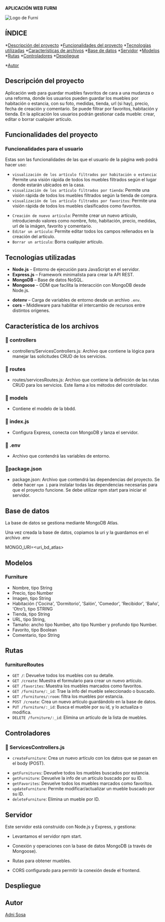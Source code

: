 **APLICACIÓN WEB FURNI**

![Logo de Furni](public/image/logo.png) <!-- <img src="public/image/logo.png" alt="Logo tienda de ropa" width="200"/> -->


## ÍNDICE
*[Descripción del proyecto](#Descripción-del-proyecto)
*[Funcionalidades del proyecto](#Funcionalidades-del-proyecto)
*[Tecnologías utilizadas](#Tecnologías-utilizadas)
*[Características de archivos](#Características-de-los-archivos)
*[Base de datos](#Base-de-datos)
*[Servidor](#Servidor)
*[Modelos](#Modelos)
*[Rutas](#Rutas)
*[Controladores](#Controladores)
*[Despliegue](#Despliegue)
<!--*[Firebase](#Firebase)-->
*[Autor](#Autor)

## Descripción del proyecto
Aplicación web para guardar muebles favoritos de cara a una mudanza o una reforma, donde los usuarios pueden  guardar los muebles por habitación o estancia, con su foto, medidas, tienda, url (si hay), precio, fecha de creación y comentario. Se puede filtrar por favoritos, habitación y tienda. En la aplicación los usuarios podrán gestionar cada mueble: crear, editar o borrar cualquier artículo.

## Funcionalidades del proyecto

### Funcionalidades para el usuario

Estas son las funcionalidades de las que el usuario de la página web podrá hacer uso:

- `visualización de los artículo filtrados por habitación o estancia`: Permite una visión rápida de todos los muebles filtrados según el lugar donde estarán ubicados en la casa.
- `visualización de los artículo filtrados por tienda`: Permite una visión rápida de todos los muebles filtrados según la tienda de compra.
- `visualización de los artículo filtrados por favoritos`: Permite una visión rápida de todos los muebles clasificados como favoritos.
<!-- - `Ver detalles del servicio`: Permite visualizar todos los detalles del artículo haciendo click en "Más información". -->
- `Creación de nuevo artículo`: Permite crear un nuevo artículo, introduciendo valores como nombre, foto, habitación, precio, medidas, url de la imágen, favorito y comentario. 
- `Editar un artículo`: Permite editar todos los campos rellenados en la creación del artículo. 
- `Borrar un artículo`: Borra cualquier artículo.

## Tecnologías utilizadas

- **Node.js** – Entorno de ejecución para JavaScript en el servidor.
- **Express.js** – Framework minimalista para crear la API REST.
- **MongoDB** – Base de datos NoSQL.
- **Mongoose** – ODM que facilita la interacción con MongoDB desde Node.js.
<!-- - **Firebase Admin SDK** – Permite validar tokens y gestionar usuarios desde el backend.-->
- **dotenv** – Carga de variables de entorno desde un archivo `.env`.
- **cors** – Middleware para habilitar el intercambio de recursos entre distintos orígenes.
<!--- **cookie-parser** – Middleware para manejar cookies en peticiones HTTP.-->


## Característica de los archivos

### 📁 controllers
<!-- - controllers/authControllers.js: Archivo que contiene la configuración de firebase y la lógica para manejar tanto la creación de usuario, como el registro, inicio y cierre de sesión del administrador utilizando Firebase.-->
- controllers/ServicesControllers.js: Archivo que contiene la lógica para manejar las solicitudes CRUD de los servicios.

### 📁 routes
- routes/servicesRoutes.js: Archivo que contiene la definición de las rutas CRUD para los servicios. Este llama a los métodos del controlador.
<!-- - routes/authRoutes.js: Archivo que contiene la definición de las rutas para la autenticación. Este llama a los métodos del controlador.-->

### 📁 models
- Contiene el modelo de la bbdd. 

<!--### 📁 middlewares
- middlewares/verifyToken.js: Archivo que contiene el middleware para comprobar si el usuario está autenticado. Este busca la sesión del usuario y, si no la encuentra, redirige al formulario de login.-->

### 📄 index.js
- Configura Express, conecta con MongoDB y lanza el servidor.

### 📄 .env
- Archivo que contendrá las variables de entorno. 

### 📄package.json
- package.json: Archivo que contendrá las dependencias del proyecto. Se debe hacer ```npm i``` para instalar todas las dependencias necesarias para que el proyecto funcione. Se debe utilizar npm start para iniciar el servidor.


## Base de datos

La base de datos se gestiona mediante MongoDB Atlas.

Una vez creada la base de datos, copiamos la uri y la guardamos en el archivo .env

MONGO_URI=<uri_bd_atlas>

## Modelos

### Furniture

- Nombre, tipo String
- Precio, tipo Number
- Imagen, tipo String
- Habitación ('Cocina', 'Dormitorio', 'Salón', 'Comedor', 'Recibidor', 'Baño', 'Otro'), tipo STRING
- Tienda, tipo String
- URL, tipo String,
- Tamaño: ancho tipo Number, alto tipo Number y profundo tipo Number.
- Favorito, tipo Boolean
- Comentario, tipo String


## Rutas 

<!-- POSTMAN:  https://documenter.getpostman.com/view/40898562/2sB2cVe22t-->

### furnitureRoutes

- `GET /`: Devuelve todos los muebles con su detalle.
- `GET /create`: Muestra el formulario para crear un nuevo artículo.
- `GET /favorites`: Muestra los muebles marcados como favoritos.
- `GET /furniture/:_id`: Trae la info del mueble seleccionado o buscado.
- `GET /furnitures/:room`: filtra los muebles por estancia.
- `POST /create`: Crea un nuevo artículo guardándolo en la base de datos.
- `PUT /furniture/:_id`: Busca el mueble por su id, y lo actualiza o modifica.
- `DELETE /furniture/:_id`: Elimina un artículo de la lista de muebles.


<!--### Auth

- `POST /register`: Registro de usuario para continuar al login.

- `POST /login`: Comprobación de auténticación para continuar al /admin.

- `POST /logout`: Cierra sesión.-->

## Controladores

### 📄 ServicesControllers.js

- `createFurniture`: Crea un nuevo artículo con los datos que se pasan en el body (POST).
<!-- - `getAll`: Devuelve todos los muebles existentes en la base de datos. -->
- `getFurnitures`: Devuelve todos los muebles buscados por estancia. <!--Esto revisarlo -->
- `getFurniture`: Devuelve la info de un artículo buscado por su ID. 
- `getFavorites`: Devuelve todos los muebles marcados como favoritos.
- `updateFurniture`: Permite modificar/actualizar un mueble buscado por su ID.
- `deleteFurniture`: Elimina un mueble por ID.

<!-- ### 📄 authControllers.js

- `registerPost`: Envío de datos del administrador para crear una cuenta de usuario.

- `loginPost`: Comprobación de auténticación para continuar al dashboard.

- `logoutPost`: Cierre de sessión. -->

## Servidor

Este servidor está construido con Node.js y Express, y gestiona:

- Levantamos el servidor npm start.

<!-- - Autenticación con Firebase.-->

- Conexión y operaciones con la base de datos MongoDB (a través de Mongoose).

- Rutas para obtener muebles.

<!-- - Middleware para el manejo de cookies, JSON y formularios.-->

- CORS configurado para permitir la conexión desde el frontend.


## Despliegue

<!-- Despliegue del backend en Render  https://proyect-break-3-back.onrender.com


## Firebase

Utilizamos firebase-admin para:

- Registrar o crea nuevos usuarios (createUser), con correo electrónico y contraseña.

- Verifica al usuario, guarda el token en las cookies y le da acceso a las rutas del administrador.

- Para hacer cierre de sesión, borra el token de las cookies.-->


## Autor

[Adni Sosa](https://github.com/AdniSosa)